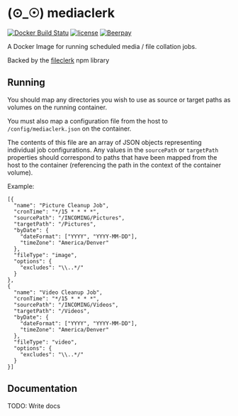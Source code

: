 # (⊙_☉) mediaclerk
[![Docker Build Statu](https://img.shields.io/docker/build/boatmeme/mediaclerk.svg?style=flat-square)](https://hub.docker.com/r/boatmeme/mediaclerk/) [![license](https://img.shields.io/github/license/boatmeme/mediaclerk.svg?style=flat-square)](https://github.com/boatmeme/mediaclerk/blob/master/LICENSE)
[![Beerpay](https://beerpay.io/boatmeme/mediaclerk/make-wish.svg?style=flat-square)](https://beerpay.io/boatmeme/mediaclerk?focus=wish)

A Docker Image for running scheduled media / file collation jobs.

Backed by the [fileclerk](https://www.npmjs.com/package/fileclerk) npm library

## Running

You should map any directories you wish to use as source or target paths as volumes on the running container.

You must also map a configuration file from the host to ```/config/mediaclerk.json``` on the container.

The contents of this file are an array of JSON objects representing individual job configurations. Any values in the ```sourcePath``` or ```targetPath``` properties should correspond to paths that have been mapped from the host to the container (referencing the path in the context of the container volume).

Example:

```
[{
  "name": "Picture Cleanup Job",
  "cronTime": "*/15 * * * *",
  "sourcePath": "/INCOMING/Pictures",
  "targetPath": "/Pictures",
  "byDate": {
    "dateFormat": ["YYYY", "YYYY-MM-DD"],
    "timeZone": "America/Denver"
  },
  "fileType": "image",
  "options": {
    "excludes": "\\..*/"
  }
},
{
  "name": "Video Cleanup Job",
  "cronTime": "*/15 * * * *",
  "sourcePath": "/INCOMING/Videos",
  "targetPath": "/Videos",
  "byDate": {
    "dateFormat": ["YYYY", "YYYY-MM-DD"],
    "timeZone": "America/Denver"
  },
  "fileType": "video",
  "options": {
    "excludes": "\\..*/"
  }
}]
```

## Documentation

TODO: Write docs
